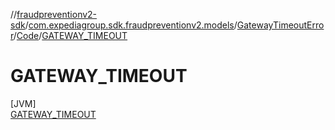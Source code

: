//[fraudpreventionv2-sdk](../../../../../index.md)/[com.expediagroup.sdk.fraudpreventionv2.models](../../../index.md)/[GatewayTimeoutError](../../index.md)/[Code](../index.md)/[GATEWAY_TIMEOUT](index.md)

# GATEWAY_TIMEOUT

[JVM]\
[GATEWAY_TIMEOUT](index.md)
